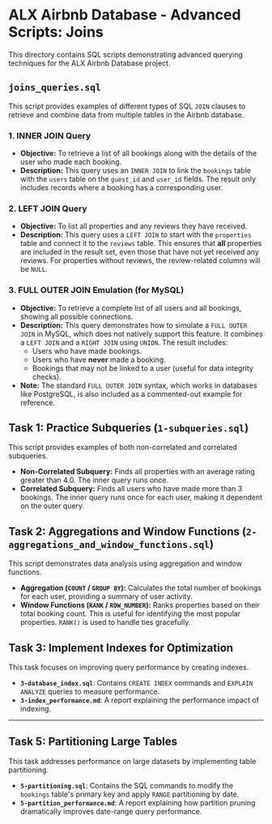 # ALX Airbnb Database - Advanced Scripts: Joins

This directory contains SQL scripts demonstrating advanced querying techniques for the ALX Airbnb Database project.

## `joins_queries.sql`

This script provides examples of different types of SQL `JOIN` clauses to retrieve and combine data from multiple tables in the Airbnb database.

### 1. INNER JOIN Query

-   **Objective:** To retrieve a list of all bookings along with the details of the user who made each booking.
-   **Description:** This query uses an `INNER JOIN` to link the `bookings` table with the `users` table on the `guest_id` and `user_id` fields. The result only includes records where a booking has a corresponding user.

### 2. LEFT JOIN Query

-   **Objective:** To list all properties and any reviews they have received.
-   **Description:** This query uses a `LEFT JOIN` to start with the `properties` table and connect it to the `reviews` table. This ensures that **all** properties are included in the result set, even those that have not yet received any reviews. For properties without reviews, the review-related columns will be `NULL`.

### 3. FULL OUTER JOIN Emulation (for MySQL)

-   **Objective:** To retrieve a complete list of all users and all bookings, showing all possible connections.
-   **Description:** This query demonstrates how to simulate a `FULL OUTER JOIN` in MySQL, which does not natively support this feature. It combines a `LEFT JOIN` and a `RIGHT JOIN` using `UNION`. The result includes:
    -   Users who have made bookings.
    -   Users who have **never** made a booking.
    -   Bookings that may not be linked to a user (useful for data integrity checks).
-   **Note:** The standard `FULL OUTER JOIN` syntax, which works in databases like PostgreSQL, is also included as a commented-out example for reference.

## Task 1: Practice Subqueries (`1-subqueries.sql`)

This script provides examples of both non-correlated and correlated subqueries.

-   **Non-Correlated Subquery:** Finds all properties with an average rating greater than 4.0. The inner query runs once.
-   **Correlated Subquery:** Finds all users who have made more than 3 bookings. The inner query runs once for each user, making it dependent on the outer query.

## Task 2: Aggregations and Window Functions (`2-aggregations_and_window_functions.sql`)

This script demonstrates data analysis using aggregation and window functions.

-   **Aggregation (`COUNT` / `GROUP BY`):** Calculates the total number of bookings for each user, providing a summary of user activity.
-   **Window Functions (`RANK` / `ROW_NUMBER`):** Ranks properties based on their total booking count. This is useful for identifying the most popular properties. `RANK()` is used to handle ties gracefully.

## Task 3: Implement Indexes for Optimization

This task focuses on improving query performance by creating indexes.
- **`3-database_index.sql`**: Contains `CREATE INDEX` commands and `EXPLAIN ANALYZE` queries to measure performance.
- **`3-index_performance.md`**: A report explaining the performance impact of indexing.

---

## Task 5: Partitioning Large Tables

This task addresses performance on large datasets by implementing table partitioning.
- **`5-partitioning.sql`**: Contains the SQL commands to modify the `bookings` table's primary key and apply `RANGE` partitioning by date.
- **`5-partition_performance.md`**: A report explaining how partition pruning dramatically improves date-range query performance.